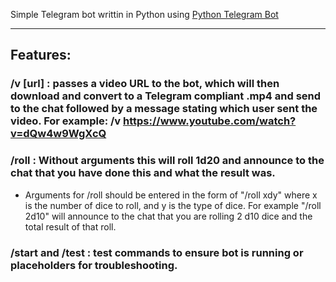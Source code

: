 Simple Telegram bot writtin in Python using [Python Telegram Bot](https://github.com/python-telegram-bot/python-telegram-bot)

---

## Features:
### /v [url] : passes a video URL to the bot, which will then download and convert to a Telegram compliant .mp4 and send to the chat followed by a message stating which user sent the video. For example: /v https://www.youtube.com/watch?v=dQw4w9WgXcQ
### /roll : Without arguments this will roll 1d20 and announce to the chat that you have done this and what the result was.
* Arguments for /roll should be entered in the form of "/roll xdy" where x is the number of dice to roll, and y is the type of dice. For example "/roll 2d10" will announce to the chat that you are rolling 2 d10 dice and the total result of that roll.

### /start and /test : test commands to ensure bot is running or placeholders for troubleshooting.